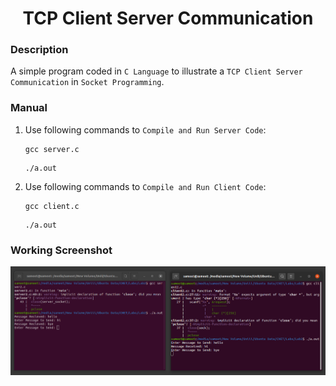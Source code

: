 <h1 align="center">TCP Client Server Communication</h1>

### Description
A simple program coded in `C Language` to illustrate a `TCP Client Server Communication` in `Socket Programming`.

### Manual
1) Use following commands to `Compile and Run Server Code`:
    ```
    gcc server.c
    ```
    ```
    ./a.out
    ```

2) Use following commands to `Compile and Run Client Code`:
    ```
    gcc client.c
    ```
    ```
    ./a.out
    ```
    
### Working Screenshot
<div align="center">
  <img src = "https://github.com/SameetAsadullah/TCP-Client-Server-Communication/blob/main/extras/working-ss.png" alt = "" width="900px"/>
</div>

